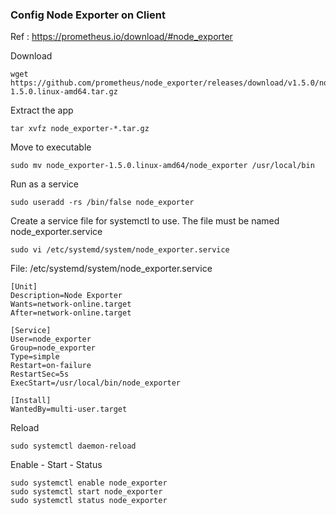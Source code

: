 ### Config Node Exporter on Client 
Ref : https://prometheus.io/download/#node_exporter 

Download 
```
wget https://github.com/prometheus/node_exporter/releases/download/v1.5.0/node_exporter-1.5.0.linux-amd64.tar.gz
```

Extract the app 

```
tar xvfz node_exporter-*.tar.gz
```

Move to executable 

``` 
sudo mv node_exporter-1.5.0.linux-amd64/node_exporter /usr/local/bin 
```

Run as a service 
```
sudo useradd -rs /bin/false node_exporter
```
Create a service file for systemctl to use. The file must be named node_exporter.service

```
sudo vi /etc/systemd/system/node_exporter.service
```

File: /etc/systemd/system/node_exporter.service
```
[Unit]
Description=Node Exporter
Wants=network-online.target
After=network-online.target

[Service]
User=node_exporter
Group=node_exporter
Type=simple
Restart=on-failure
RestartSec=5s
ExecStart=/usr/local/bin/node_exporter

[Install]
WantedBy=multi-user.target
```
Reload 
``` 
sudo systemctl daemon-reload
 ```

Enable - Start - Status 
``` 
sudo systemctl enable node_exporter
sudo systemctl start node_exporter
sudo systemctl status node_exporter
```